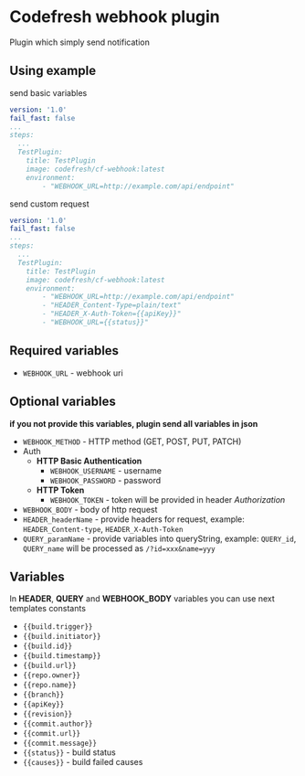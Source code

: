 # Codefresh webhook plugin

Plugin which simply send notification 

## Using example

send basic variables
```yaml
version: '1.0'
fail_fast: false
...
steps:
  ...
  TestPlugin:
    title: TestPlugin
    image: codefresh/cf-webhook:latest
    environment: 
        - "WEBHOOK_URL=http://example.com/api/endpoint"
```

send custom request
```yaml
version: '1.0'
fail_fast: false
...
steps:
  ...
  TestPlugin:
    title: TestPlugin
    image: codefresh/cf-webhook:latest
    environment: 
        - "WEBHOOK_URL=http://example.com/api/endpoint"
        - "HEADER_Content-Type=plain/text"
        - "HEADER_X-Auth-Token={{apiKey}}"
        - "WEBHOOK_URL={{status}}"
```

## Required variables

- `WEBHOOK_URL` - webhook uri

## Optional variables

**if you not provide this variables, plugin send all variables in json**

- `WEBHOOK_METHOD` - HTTP method (GET, POST, PUT, PATCH)
- Auth
  - **HTTP Basic Authentication** 
    - `WEBHOOK_USERNAME` - username 
    - `WEBHOOK_PASSWORD` - password
  - **HTTP Token**
    - `WEBHOOK_TOKEN` - token will be provided in header *Authorization*
- `WEBHOOK_BODY` - body of http request    
- `HEADER_headerName` - provide headers for request, example: `HEADER_Content-type`, `HEADER_X-Auth-Token`
- `QUERY_paramName` - provide variables into queryString, example: `QUERY_id`, `QUERY_name` will be processed as `/?id=xxx&name=yyy` 


## Variables
In **HEADER**, **QUERY** and **WEBHOOK_BODY** variables you can use next templates constants
- `{{build.trigger}}` 
- `{{build.initiator}}`  
- `{{build.id}}` 
- `{{build.timestamp}}`  
- `{{build.url}}` 
- `{{repo.owner}}`  
- `{{repo.name}}`  
- `{{branch}}` 
- `{{apiKey}}`
- `{{revision}}`  
- `{{commit.author}}` 
- `{{commit.url}}` 
- `{{commit.message}}`
- `{{status}}` - build status
- `{{causes}}` - build failed causes  
